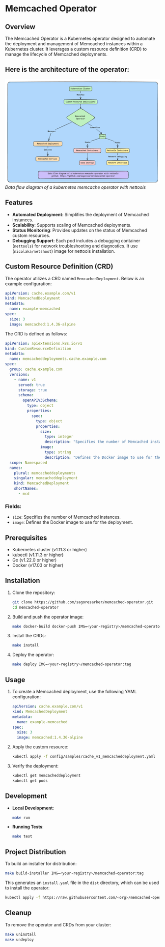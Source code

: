 # Memcached Operator

## Overview

The Memcached Operator is a Kubernetes operator designed to automate the deployment and management of Memcached instances within a Kubernetes cluster. It leverages a custom resource definition (CRD) to manage the lifecycle of Memcached deployments.

## Here is the architecture of the operator:

![Memcached Operator Architecture](docs/images/memcached-operator-architecture.png)
*Data flow diagram of a kubernetes memcache operator with nettools*

## Features

- **Automated Deployment**: Simplifies the deployment of Memcached instances.
- **Scalability**: Supports scaling of Memcached deployments.
- **Status Monitoring**: Provides updates on the status of Memcached custom resources.
- **Debugging Support**: Each pod includes a debugging container (`nettools`) for network troubleshooting and diagnostics. It use (`nicolaka/netshoot`) image for nettools installation.

## Custom Resource Definition (CRD)

The operator utilizes a CRD named `MemcachedDeployment`. Below is an example configuration:

```yaml
apiVersion: cache.example.com/v1
kind: MemcachedDeployment
metadata:
  name: example-memcached
spec:
  size: 3
  image: memcached:1.4.36-alpine
```

The CRD is defined as follows:

```yaml
apiVersion: apiextensions.k8s.io/v1
kind: CustomResourceDefinition
metadata:
  name: memcacheddeployments.cache.example.com
spec:
  group: cache.example.com
  versions:
    - name: v1
      served: true
      storage: true
      schema:
        openAPIV3Schema:
          type: object
          properties:
            spec:
              type: object
              properties:
                size:
                  type: integer
                  description: "Specifies the number of Memcached instances."
                image:
                  type: string
                  description: "Defines the Docker image to use for the deployment."
  scope: Namespaced
  names:
    plural: memcacheddeployments
    singular: memcacheddeployment
    kind: MemcachedDeployment
    shortNames:
      - mcd
```

### Fields:
- `size`: Specifies the number of Memcached instances.
- `image`: Defines the Docker image to use for the deployment.

## Prerequisites

- Kubernetes cluster (v1.11.3 or higher)
- kubectl (v1.11.3 or higher)
- Go (v1.22.0 or higher)
- Docker (v17.03 or higher)

## Installation

1. Clone the repository:
   ```bash
   git clone https://github.com/sagoresarker/memcached-operator.git
   cd memcached-operator
   ```

2. Build and push the operator image:
   ```bash
   make docker-build docker-push IMG=<your-registry>/memcached-operator:tag
   ```

3. Install the CRDs:
   ```bash
   make install
   ```

4. Deploy the operator:
   ```bash
   make deploy IMG=<your-registry>/memcached-operator:tag
   ```

## Usage

1. To create a Memcached deployment, use the following YAML configuration:
   ```yaml
   apiVersion: cache.example.com/v1
   kind: MemcachedDeployment
   metadata:
     name: example-memcached
   spec:
     size: 3
     image: memcached:1.4.36-alpine
   ```

2. Apply the custom resource:
   ```bash
   kubectl apply -f config/samples/cache_v1_memcacheddeployment.yaml
   ```

3. Verify the deployment:
   ```bash
   kubectl get memcacheddeployment
   kubectl get pods
   ```

## Development

- **Local Development**:
  ```bash
  make run
  ```

- **Running Tests**:
  ```bash
  make test
  ```

## Project Distribution

To build an installer for distribution:
```bash
make build-installer IMG=<your-registry>/memcached-operator:tag
```

This generates an `install.yaml` file in the `dist` directory, which can be used to install the operator:
```bash
kubectl apply -f https://raw.githubusercontent.com/<org>/memcached-operator/<tag or branch>/dist/install.yaml
```

## Cleanup

To remove the operator and CRDs from your cluster:
```bash
make uninstall
make undeploy
```
